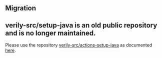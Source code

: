 ## Migration

## verily-src/setup-java is an old public repository and is no longer maintained.

Please use the repository
[verily-src/actions-setup-java](https://github.com/verily-src/actions-setup-java) as
documented
[here](https://g3doc.corp.google.com/company/teams/verily/software/handbook/github/guides/continuous_integration.md#build-and-push-docker-image).
